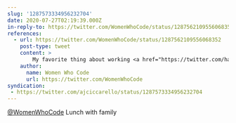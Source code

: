 ```yaml
---
slug: '1287573334956232704'
date: 2020-07-27T02:19:39.000Z
in-reply-to: https://twitter.com/WomenWhoCode/status/1287562109556068352
references:
  - url: https://twitter.com/WomenWhoCode/status/1287562109556068352
    post-type: tweet
    content: >
        My favorite thing about working <a href="https://twitter.com/hashtag/remotely?src=hash&amp;ref_src=twsrc%5Etfw">#remotely</a> is ___________
    author:
      name: Women Who Code
      url: https://twitter.com/WomenWhoCode
syndication:
 - https://twitter.com/ajciccarello/status/1287573334956232704
---
```


[@WomenWhoCode](https://twitter.com/WomenWhoCode) Lunch with family
